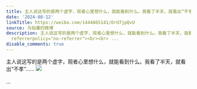 ```yaml
---
title: 主人说这写的是两个虚字，观者心里想什么，就能看到什么。我看了半天，就看出“不孝”…… [图片]
date: '2024-08-12'
linkTitle: https://weibo.com/1444865141/OrU7jpQvU
source: 马伯庸的微博
description: 主人说这写的是两个虚字，观者心里想什么，就能看到什么。我看了半天，就看出“不孝”…… <img style="" src="https://tvax1.sinaimg.cn/large/001zMvqtgy1hskx74mh45j62c0340b2a02.jpg"
  referrerpolicy="no-referrer"><br><br> ...
disable_comments: true
---
```

主人说这写的是两个虚字，观者心里想什么，就能看到什么。我看了半天，就看出“不孝”…… <img style="" src="https://tvax1.sinaimg.cn/large/001zMvqtgy1hskx74mh45j62c0340b2a02.jpg" referrerpolicy="no-referrer"><br><br> ...